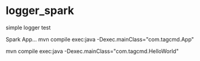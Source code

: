 logger_spark
============

simple logger test

Spark App...
mvn compile exec:java -Dexec.mainClass="com.tagcmd.App"

mvn compile exec:java -Dexec.mainClass="com.tagcmd.HelloWorld"

